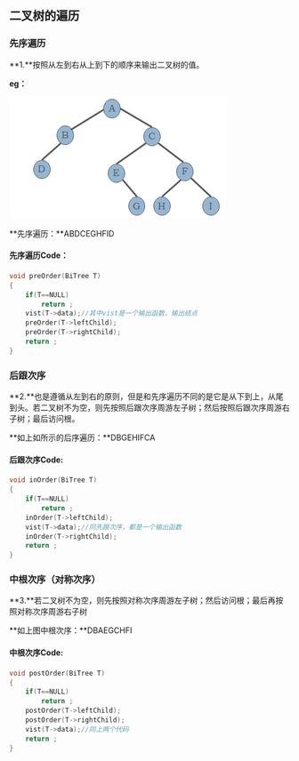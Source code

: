 ## 二叉树的遍历

### 先序遍历

**1.**按照从左到右从上到下的顺序来输出二叉树的值。

**eg：**

![image](https://github.com/Linsaoren/Jack_jiubulini/blob/main/image.png)

**先序遍历：**ABDCEGHFID

#### 先序遍历Code：

```c
void preOrder(BiTree T)
{
    if(T==NULL)
        return ;
    vist(T->data);//其中vist是一个输出函数，输出结点
    preOrder(T->leftChild);
    preOrder(T->rightChild);
    return ;
}
```



### 后跟次序

**2.**也是遵循从左到右的原则，但是和先序遍历不同的是它是从下到上，从尾到头。若二叉树不为空，则先按照后跟次序周游左子树；然后按照后跟次序周游右子树；最后访问根。

**如上如所示的后序遍历：**DBGEHIFCA

#### 后跟次序Code:

```C
void inOrder(BiTree T)
{
    if(T==NULL)
        return ;
    inOrder(T->leftChild);
    vist(T->data);//同先跟次序，都是一个输出函数
    inOrder(T->rightChild);
    return ;
}
```



### 中根次序（对称次序）

**3.**若二叉树不为空，则先按照对称次序周游左子树；然后访问根；最后再按照对称次序周游右子树

**如上图中根次序：**DBAEGCHFI

#### 中根次序Code:

```C
void postOrder(BiTree T)
{
    if(T==NULL)
        return ;
    postOrder(T->leftChild);
    postOrder(T->rightChild);
    vist(T->data);//同上两个代码
    return ;
}
```

